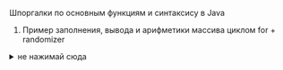 Шпоргалки по основным функциям и синтаксису в Java

1. Пример заполнения, вывода и арифметики массива циклом for + randomizer






<details> 
  <summary> не нажимай сюда </summary>
  <details> 
  <summary> не нажимай сюда !!!1111 </summary>
  ты всё таки  нажал! 😭
    </details>
    </details>
